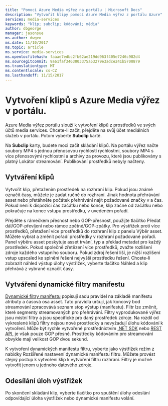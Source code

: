```yaml
---
title: "Pomocí Azure Media výřez na portálu | Microsoft Docs"
description: "Vytvořit klipy pomocí Azure Media výřez z portálu Azure"
services: media-services
keywords: "klip; subclip; kódování; média"
author: dbgeorge
manager: jasonsue
ms.author: dwgeo
ms.date: 11/10/2017
ms.topic: article
ms.service: media-services
ms.openlocfilehash: faaae7edbc2fb62ae219dd963f405e7246c982d4
ms.sourcegitcommit: 9a61faf3463003375a53279e3adce241b5700879
ms.translationtype: MT
ms.contentlocale: cs-CZ
ms.lasthandoff: 11/15/2017
---
```

# <a name="create-clips-with-azure-media-clipper-in-the-portal"></a>Vytvoření klipů s Azure Media výřez v portálu.
Azure Media výřez portálu slouží k vytvoření klipů z prostředků ve svých účtů media services. Chcete-li začít, přejděte na svůj účet mediálních služeb v portálu. Potom vyberte **Subclip** kartě.

Na **Subclip** karty, budete moci začít skládání klipů. Na portálu výřez načte soubory MP4 s jednou přenosovou rychlostí rychlostmi, soubory MP4 s více přenosovými rychlostmi a archivy za provozu, které jsou publikovány s platný Lokátor streamování. Publikování prostředků nebyly načteny.

## <a name="producing-clips"></a>Vytváření klipů
Vytvořit klip, přetažením prostředek na rozhraní klip. Pokud jsou známé označit časy, můžete je zadat ručně do rozhraní. Jinak hodnota přehrávání asset nebo přetáhněte počátek přehrávání najít požadované značky v a čas. Pokud není k dispozici čas začátku nebo konce, klip začne od začátku nebo pokračuje na konec vstupu prostředku, v uvedeném pořadí.

Přejděte s rámečkem přesnost nebo GOP-přesnost, použijte tlačítko Předat dál/GOP-převíjení nebo rámce zpětné/GOP-zpátky. Pro výstřižek proti více prostředků, přetažení více prostředků do rozhraní klip z panelu Výběr asset. Můžete vybrat a změnit pořadí prostředky v rozhraní požadované pořadí. Panel výběru asset poskytuje asset trvání, typ a překlad metadat pro každý prostředek. Pokud společně zřetězení více prostředků, zvažte rozlišení zdroje každého vstupního souboru. Pokud zdroj řešení liší, je nižší rozlišení vstup upscaled ke splnění řešení nejvyšší prostředku řešení. Chcete-li zobrazit náhled výstup úlohy výstřižek, vyberte tlačítko Náhled a klip přehrává z vybrané označit časy.

## <a name="producing-dynamic-manifest-filters"></a>Vytváření dynamické filtry manifestu
[Dynamické filtry manifestu](https://azure.microsoft.com/blog/dynamic-manifest/) popisují sadu pravidel na základě manifestu atributy a časová osa asset. Tato pravidla určují, jak koncový bod streamování zpracovává seznam stop výstup (manifestu). Filtr lze změnit, které segmenty streamovaných pro přehrávání. Filtry vyprodukované výřez jsou místní filtry a jsou specifické pro daný prostředek zdroje. Na rozdíl od vykreslené klipů filtry nejsou nové prostředky a nevyžadují úlohu kódování k vytvoření. Může být rychle vytvořené prostřednictvím [.NET SDK](https://docs.microsoft.com/azure/media-services/media-services-dotnet-dynamic-manifest) nebo [REST API](https://docs.microsoft.com/azure/media-services/media-services-rest-dynamic-manifest), je však pouze GOP přesné. Prostředky kódováním pro streamování obvykle mají velikost GOP dvou sekund.

K vytvoření dynamických manifestu filtru, vyberte jako výstřižek režim z nabídky Rozšířené nastavení dynamické manifestu filtru. Můžete provést stejný postup k vytvoření klip k vytvoření filtru rozhraní. Filtry je možné vytvořit jenom u jednoho datového zdroje.

## <a name="submitting-clipping-jobs"></a>Odesílání úloh výstřižek
Po skončení skládání klip, vyberte tlačítko pro spuštění úlohy odeslání odpovídající úloha výstřižek nebo dynamické manifestu volání.